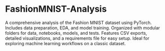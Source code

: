 # FashionMNIST-Analysis
A comprehensive analysis of the Fashion MNIST dataset using PyTorch. Includes data preparation, EDA, and model training. Organized with modular folders for data, notebooks, models, and tests. Features CSV exports, detailed visualizations, and a requirements file for easy setup. Ideal for exploring machine learning workflows on a classic dataset.
